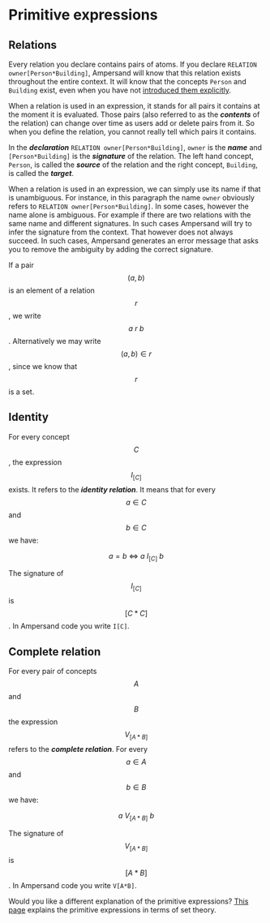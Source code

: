 # Primitive expressions

## Relations

Every relation you declare contains pairs of atoms. If you declare `RELATION owner[Person*Building]`, Ampersand will know that this relation exists throughout the entire context. It will know that the concepts `Person` and `Building` exist, even when you have not [introduced them explicitly](../../concepts.md).

When a relation is used in an expression, it stands for all pairs it contains at the moment it is evaluated. Those pairs \(also referred to as the _**contents**_ of the relation\) can change over time as users add or delete pairs from it. So when you define the relation, you cannot really tell which pairs it contains.

In the _**declaration**_ `RELATION owner[Person*Building]`, `owner` is the _**name**_ and `[Person*Building]` is the _**signature**_ of the relation. The left hand concept, `Person`, is called the _**source**_ of the relation and the right concept, `Building`, is called the _**target**_.

When a relation is used in an expression, we can simply use its name if that is unambiguous. For instance, in this paragraph the name `owner` obviously refers to `RELATION owner[Person*Building]`.  In some cases, however the name alone is ambiguous. For example if there are two relations with the same name and different signatures. In such cases Ampersand will try to infer the signature from the context. That however does not always succeed. In such cases, Ampersand generates an error message that asks you to remove the ambiguity by adding the correct signature.

If a pair $$(a,b)$$ is an element of a relation $$r$$, we write $$a\ r\ b$$. Alternatively we may write  $$(a,b)\in r$$ , since we know that $$r$$ is a set.

## Identity

For every concept $$C$$, the expression $$I_{[C]}$$ exists. It refers to the _**identity relation**_. It means that for every $$a\in C$$ and $$b\in C$$ we have:

$$
a = b\ \Leftrightarrow\ a\ I_{[C]}\ b
$$

The signature of $$I_{[C]}$$ is $$[C*C]$$.  In Ampersand code you write `I[C]`.

## Complete relation

For every pair of concepts $$A$$ and $$B$$ the expression $$V_{[A*B]} $$ refers to the _**complete relation**_.  For every $$a\in A$$ and $$b\in B$$ we have:

$$
a\ V_{[A*B]}\ b
$$

The signature of $$V_{[A*B]}$$ is $$[A*B]$$. In Ampersand code you write `V[A*B]`.

Would you like a different explanation of the primitive expressions? [This page](../other-ways/primitive-expressions-in-set-theory.md) explains the primitive expressions in terms of set theory.

